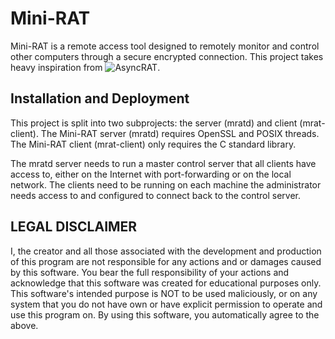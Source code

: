 # Mini-RAT

Mini-RAT is a remote access tool designed to remotely monitor and control other
computers through a secure encrypted connection. This project takes heavy
inspiration from ![AsyncRAT](https://github.com/NYAN-x-CAT/AsyncRAT-C-Sharp).

## Installation and Deployment

This project is split into two subprojects: the server (mratd) and client
(mrat-client). The Mini-RAT server (mratd) requires OpenSSL and POSIX threads.
The Mini-RAT client (mrat-client) only requires the C standard library.

The mratd server needs to run a master control server that all clients have
access to, either on the Internet with port-forwarding or on the local network.
The clients need to be running on each machine the administrator needs access to
and configured to connect back to the control server.

## LEGAL DISCLAIMER

I, the creator and all those associated with the development and production of
this program are not responsible for any actions and or damages caused by this
software. You bear the full responsibility of your actions and acknowledge that
this software was created for educational purposes only. This software's
intended purpose is NOT to be used maliciously, or on any system that you do not
have own or have explicit permission to operate and use this program on. By
using this software, you automatically agree to the above.
